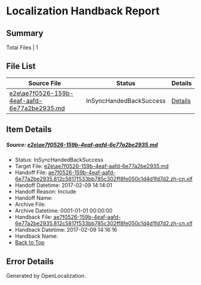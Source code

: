 # <a name='report-top'></a> Localization Handback Report

## Summary
 Total Files | 1

## File List
 Source File | Status | Details 
 ----------- | ------ | ------- 
 [e2e\ae7f0526-159b-4eaf-aafd-6e77a2be2935.md](https://github.com/OpenLocalizationTestOrg/ol-test0/blob/0729dc005dfb2c635e2cf1a74b23e5cacd7ace06/e2e/ae7f0526-159b-4eaf-aafd-6e77a2be2935.md) | InSyncHandedBackSuccess | [Details](#055c40eb008adbae610186d62b6f2d0886477fbe1)

## Item Details
##### <a name='055c40eb008adbae610186d62b6f2d0886477fbe1'></a> Source: [e2e\ae7f0526-159b-4eaf-aafd-6e77a2be2935.md](https://github.com/OpenLocalizationTestOrg/ol-test0/blob/0729dc005dfb2c635e2cf1a74b23e5cacd7ace06/e2e/ae7f0526-159b-4eaf-aafd-6e77a2be2935.md)
* Status: InSyncHandedBackSuccess
* Target File: [e2e\ae7f0526-159b-4eaf-aafd-6e77a2be2935.md](https://github.com/OpenLocalizationTestOrg/ol-test0-zhcn/blob/e90c79e7dcdf684a951822927a92c721c7da2e7e/e2e/ae7f0526-159b-4eaf-aafd-6e77a2be2935.md)
* Handoff File: [ae7f0526-159b-4eaf-aafd-6e77a2be2935.812c5817f533bb785c302ff8fe050c1d4d1fd7d2.zh-cn.xlf](https://github.com/OpenLocalizationTestOrg/ol-test0-handoff/blob/e247a20920f8428b0367a31eddbeddf79d7b2dcd/ol-handoff/OpenLocalizationTestOrg/ol-test0-zhcn/shujia/ht/ae7f0526-159b-4eaf-aafd-6e77a2be2935.812c5817f533bb785c302ff8fe050c1d4d1fd7d2.zh-cn.xlf)
* Handoff Datetime: 2017-02-09 14:14:01
* Handoff Reason: Include
* Handoff Name: 
* Archive File: 
* Archive Datetime: 0001-01-01 00:00:00
* Handback File: [ae7f0526-159b-4eaf-aafd-6e77a2be2935.812c5817f533bb785c302ff8fe050c1d4d1fd7d2.zh-cn.xlf](https://github.com/OpenLocalizationTestOrg/ol-test0-handback/blob/39e55f61462b47b8faf7fd57ef10655e658c9489/ol-handback/OpenLocalizationTestOrg/ol-test0-zhcn/shujia/ht/ae7f0526-159b-4eaf-aafd-6e77a2be2935.812c5817f533bb785c302ff8fe050c1d4d1fd7d2.zh-cn.xlf)
* Handback Datetime: 2017-02-09 14:16:16
* Handback Name: 
* [Back to Top](#report-top)


## Error Details

Generated by OpenLocalization.
